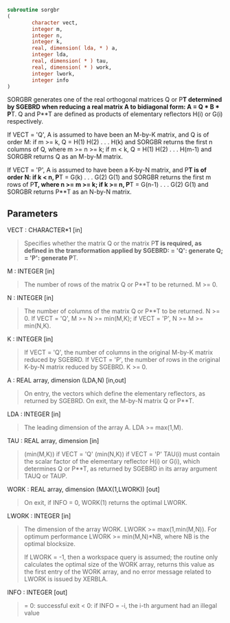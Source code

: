 ```fortran
subroutine sorgbr
(
        character vect,
        integer m,
        integer n,
        integer k,
        real, dimension( lda, * ) a,
        integer lda,
        real, dimension( * ) tau,
        real, dimension( * ) work,
        integer lwork,
        integer info
)
```

SORGBR generates one of the real orthogonal matrices Q or P**T
determined by SGEBRD when reducing a real matrix A to bidiagonal
form: A = Q * B * P**T.  Q and P**T are defined as products of
elementary reflectors H(i) or G(i) respectively.

If VECT = 'Q', A is assumed to have been an M-by-K matrix, and Q
is of order M:
if m >= k, Q = H(1) H(2) . . . H(k) and SORGBR returns the first n
columns of Q, where m >= n >= k;
if m < k, Q = H(1) H(2) . . . H(m-1) and SORGBR returns Q as an
M-by-M matrix.

If VECT = 'P', A is assumed to have been a K-by-N matrix, and P**T
is of order N:
if k < n, P**T = G(k) . . . G(2) G(1) and SORGBR returns the first m
rows of P**T, where n >= m >= k;
if k >= n, P**T = G(n-1) . . . G(2) G(1) and SORGBR returns P**T as
an N-by-N matrix.

## Parameters
VECT : CHARACTER*1 [in]
> Specifies whether the matrix Q or the matrix P**T is
> required, as defined in the transformation applied by SGEBRD:
> = 'Q':  generate Q;
> = 'P':  generate P**T.

M : INTEGER [in]
> The number of rows of the matrix Q or P**T to be returned.
> M >= 0.

N : INTEGER [in]
> The number of columns of the matrix Q or P**T to be returned.
> N >= 0.
> If VECT = 'Q', M >= N >= min(M,K);
> if VECT = 'P', N >= M >= min(N,K).

K : INTEGER [in]
> If VECT = 'Q', the number of columns in the original M-by-K
> matrix reduced by SGEBRD.
> If VECT = 'P', the number of rows in the original K-by-N
> matrix reduced by SGEBRD.
> K >= 0.

A : REAL array, dimension (LDA,N) [in,out]
> On entry, the vectors which define the elementary reflectors,
> as returned by SGEBRD.
> On exit, the M-by-N matrix Q or P**T.

LDA : INTEGER [in]
> The leading dimension of the array A. LDA >= max(1,M).

TAU : REAL array, dimension [in]
> (min(M,K)) if VECT = 'Q'
> (min(N,K)) if VECT = 'P'
> TAU(i) must contain the scalar factor of the elementary
> reflector H(i) or G(i), which determines Q or P**T, as
> returned by SGEBRD in its array argument TAUQ or TAUP.

WORK : REAL array, dimension (MAX(1,LWORK)) [out]
> On exit, if INFO = 0, WORK(1) returns the optimal LWORK.

LWORK : INTEGER [in]
> The dimension of the array WORK. LWORK >= max(1,min(M,N)).
> For optimum performance LWORK >= min(M,N)*NB, where NB
> is the optimal blocksize.
> 
> If LWORK = -1, then a workspace query is assumed; the routine
> only calculates the optimal size of the WORK array, returns
> this value as the first entry of the WORK array, and no error
> message related to LWORK is issued by XERBLA.

INFO : INTEGER [out]
> = 0:  successful exit
> < 0:  if INFO = -i, the i-th argument had an illegal value
